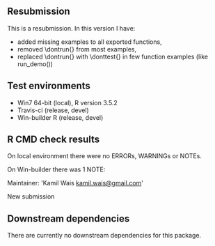 ## Resubmission
This is a resubmission. In this version I have:

* added missing examples to all exported functions,
* removed \dontrun{} from most examples,
* replaced \dontrun{} with \donttest{} in few function examples (like run_demo())

## Test environments
* Win7 64-bit (local), R version 3.5.2
* Travis-ci (release, devel)
* Win-builder R (release, devel)

## R CMD check results
On local environment there were no ERRORs, WARNINGs or NOTEs.

On Win-builder there was 1 NOTE:

Maintainer: 'Kamil Wais <kamil.wais@gmail.com>'

New submission

## Downstream dependencies
There are currently no downstream dependencies for this package.
